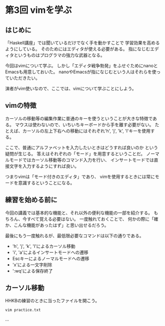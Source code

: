 第3回 vimを学ぶ
===============

はじめに
--------

「Haskell講座」では聞いているだけでなく手を動かすことで
学習効果を高めるようにしている。
そのためにはエディタが使える必要がある。
指になじむエディタというものはプログラマの強力な武器となる。

今回はvimについて学ぶ。
しかし「エディタ戦争勃発」をふせぐためにnanoとEmacsも用意しておいた。
nanoやEmacsが指になじむという人はそれらを使っていただきたい。

演者がvim使いなので、ここでは、vimについて学ぶことにしよう。

vimの特徴
---------

カーソルの移動等の編集作業に普通のキーを使うということが大きな特徴である。
マウスは使わないので、いちいちキーボードから手を離す必要がない。
たとえば、カーソルの左上下右への移動にはそれぞれ'h', 'j', 'k', 'l'キーを使用する。

ここで、普通にアルファベットを入力したいときはどうすれば良いのか
という疑問が生じる。
答えはそれぞれの「モード」を用意するということだ。
ノーマルモードではカーソル移動等のコマンド入力を行い、
インサートモードでは直接文字を入力するようにすれば良い。

つまりvimは「モード付きのエディタ」であり、
vimを使用するときには常にモードを意識するということになる。

練習を始める前に
----------------

今回の講義では基本的な機能と、それ以外の便利な機能の一部を紹介する。
もちろん、今すべて覚える必要はない。
一度触れておくことで、
何かの際に「確か、こんな機能があったはず」と思い出せるだろう。

最後にもう一度触れるが、最低限必要なコマンドは以下の通りである。

* 'h', 'j', 'k', 'l'によるカーソル移動
* 'i', 'a'によるインサートモードへの遷移
* Escキーによるノーマルモードへの遷移
* 'x'による一文字削除
* ':wq'による保存終了

カーソル移動
------------

HHKBの練習のときに当ったファイルを開こう。

    vim practice.txt

...
